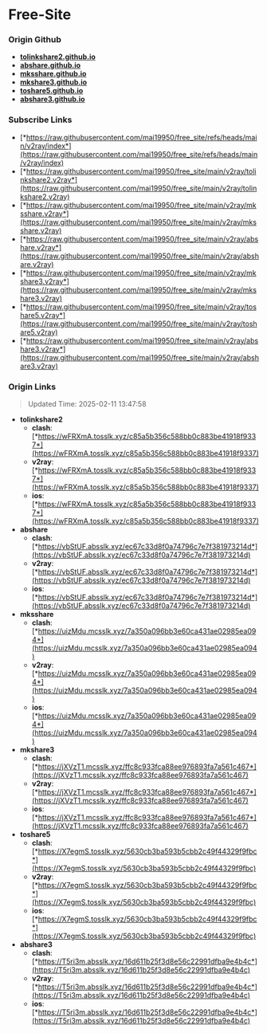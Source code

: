 # Free-Site

### Origin Github

- [**tolinkshare2.github.io**](https://github.com/tolinkshare2/tolinkshare2.github.io)
- [**abshare.github.io**](https://github.com/abshare/abshare.github.io)
- [**mksshare.github.io**](https://github.com/mksshare/mksshare.github.io)
- [**mkshare3.github.io**](https://github.com/mkshare3/mkshare3.github.io)
- [**toshare5.github.io**](https://github.com/toshare5/toshare5.github.io)
- [**abshare3.github.io**](https://github.com/abshare3/abshare3.github.io)

### Subscribe Links

- [*https://raw.githubusercontent.com/mai19950/free_site/refs/heads/main/v2ray/index*](https://raw.githubusercontent.com/mai19950/free_site/refs/heads/main/v2ray/index)
- [*https://raw.githubusercontent.com/mai19950/free_site/main/v2ray/tolinkshare2.v2ray*](https://raw.githubusercontent.com/mai19950/free_site/main/v2ray/tolinkshare2.v2ray)
- [*https://raw.githubusercontent.com/mai19950/free_site/main/v2ray/mksshare.v2ray*](https://raw.githubusercontent.com/mai19950/free_site/main/v2ray/mksshare.v2ray)
- [*https://raw.githubusercontent.com/mai19950/free_site/main/v2ray/abshare.v2ray*](https://raw.githubusercontent.com/mai19950/free_site/main/v2ray/abshare.v2ray)
- [*https://raw.githubusercontent.com/mai19950/free_site/main/v2ray/mkshare3.v2ray*](https://raw.githubusercontent.com/mai19950/free_site/main/v2ray/mkshare3.v2ray)
- [*https://raw.githubusercontent.com/mai19950/free_site/main/v2ray/toshare5.v2ray*](https://raw.githubusercontent.com/mai19950/free_site/main/v2ray/toshare5.v2ray)
- [*https://raw.githubusercontent.com/mai19950/free_site/main/v2ray/abshare3.v2ray*](https://raw.githubusercontent.com/mai19950/free_site/main/v2ray/abshare3.v2ray)

### Origin Links

> Updated Time: 2025-02-11 13:47:58

- **tolinkshare2**
  - **clash**: [*https://wFRXmA.tosslk.xyz/c85a5b356c588bb0c883be41918f9337*](https://wFRXmA.tosslk.xyz/c85a5b356c588bb0c883be41918f9337)
  - **v2ray**: [*https://wFRXmA.tosslk.xyz/c85a5b356c588bb0c883be41918f9337*](https://wFRXmA.tosslk.xyz/c85a5b356c588bb0c883be41918f9337)
  - **ios**: [*https://wFRXmA.tosslk.xyz/c85a5b356c588bb0c883be41918f9337*](https://wFRXmA.tosslk.xyz/c85a5b356c588bb0c883be41918f9337)
- **abshare**
  - **clash**: [*https://vbStUF.absslk.xyz/ec67c33d8f0a74796c7e7f381973214d*](https://vbStUF.absslk.xyz/ec67c33d8f0a74796c7e7f381973214d)
  - **v2ray**: [*https://vbStUF.absslk.xyz/ec67c33d8f0a74796c7e7f381973214d*](https://vbStUF.absslk.xyz/ec67c33d8f0a74796c7e7f381973214d)
  - **ios**: [*https://vbStUF.absslk.xyz/ec67c33d8f0a74796c7e7f381973214d*](https://vbStUF.absslk.xyz/ec67c33d8f0a74796c7e7f381973214d)
- **mksshare**
  - **clash**: [*https://uizMdu.mcsslk.xyz/7a350a096bb3e60ca431ae02985ea094*](https://uizMdu.mcsslk.xyz/7a350a096bb3e60ca431ae02985ea094)
  - **v2ray**: [*https://uizMdu.mcsslk.xyz/7a350a096bb3e60ca431ae02985ea094*](https://uizMdu.mcsslk.xyz/7a350a096bb3e60ca431ae02985ea094)
  - **ios**: [*https://uizMdu.mcsslk.xyz/7a350a096bb3e60ca431ae02985ea094*](https://uizMdu.mcsslk.xyz/7a350a096bb3e60ca431ae02985ea094)
- **mkshare3**
  - **clash**: [*https://jXVzT1.mcsslk.xyz/ffc8c933fca88ee976893fa7a561c467*](https://jXVzT1.mcsslk.xyz/ffc8c933fca88ee976893fa7a561c467)
  - **v2ray**: [*https://jXVzT1.mcsslk.xyz/ffc8c933fca88ee976893fa7a561c467*](https://jXVzT1.mcsslk.xyz/ffc8c933fca88ee976893fa7a561c467)
  - **ios**: [*https://jXVzT1.mcsslk.xyz/ffc8c933fca88ee976893fa7a561c467*](https://jXVzT1.mcsslk.xyz/ffc8c933fca88ee976893fa7a561c467)
- **toshare5**
  - **clash**: [*https://X7egmS.tosslk.xyz/5630cb3ba593b5cbb2c49f44329f9fbc*](https://X7egmS.tosslk.xyz/5630cb3ba593b5cbb2c49f44329f9fbc)
  - **v2ray**: [*https://X7egmS.tosslk.xyz/5630cb3ba593b5cbb2c49f44329f9fbc*](https://X7egmS.tosslk.xyz/5630cb3ba593b5cbb2c49f44329f9fbc)
  - **ios**: [*https://X7egmS.tosslk.xyz/5630cb3ba593b5cbb2c49f44329f9fbc*](https://X7egmS.tosslk.xyz/5630cb3ba593b5cbb2c49f44329f9fbc)
- **abshare3**
  - **clash**: [*https://T5ri3m.absslk.xyz/16d611b25f3d8e56c22991dfba9e4b4c*](https://T5ri3m.absslk.xyz/16d611b25f3d8e56c22991dfba9e4b4c)
  - **v2ray**: [*https://T5ri3m.absslk.xyz/16d611b25f3d8e56c22991dfba9e4b4c*](https://T5ri3m.absslk.xyz/16d611b25f3d8e56c22991dfba9e4b4c)
  - **ios**: [*https://T5ri3m.absslk.xyz/16d611b25f3d8e56c22991dfba9e4b4c*](https://T5ri3m.absslk.xyz/16d611b25f3d8e56c22991dfba9e4b4c)
